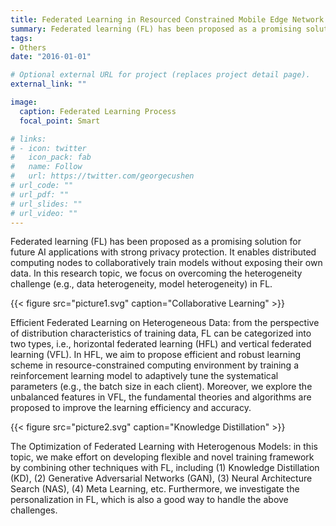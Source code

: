 ```yaml
---
title: Federated Learning in Resourced Constrained Mobile Edge Network
summary: Federated learning (FL) has been proposed as a promising solution for future AI applications with strong privacy protection. It enables distributed computing nodes to collaboratively train models without exposing their own data.
tags:
- Others
date: "2016-01-01"

# Optional external URL for project (replaces project detail page).
external_link: ""

image:
  caption: Federated Learning Process
  focal_point: Smart

# links:
# - icon: twitter
#   icon_pack: fab
#   name: Follow
#   url: https://twitter.com/georgecushen
# url_code: ""
# url_pdf: ""
# url_slides: ""
# url_video: ""
---
```


Federated learning (FL) has been proposed as a promising solution for future AI applications with strong privacy protection. It enables distributed computing nodes to collaboratively train models without exposing their own data. In this research topic, we focus on overcoming the heterogeneity challenge (e.g., data heterogeneity, model heterogeneity) in FL.

{{< figure src="picture1.svg" caption="Collaborative Learning" >}}

Efficient Federated Learning on Heterogeneous Data: from the perspective of distribution characteristics of training data, FL can be categorized into two types, i.e., horizontal federated learning (HFL) and vertical federated learning (VFL). In HFL, we aim to propose efficient and robust learning scheme in resource-constrained computing environment by training a reinforcement learning model to adaptively tune the systematical parameters (e.g., the batch size in each client). Moreover, we explore the unbalanced features in VFL, the fundamental theories and algorithms are proposed to improve the learning efficiency and accuracy.

{{< figure src="picture2.svg" caption="Knowledge Distillation" >}}

The Optimization of Federated Learning with Heterogenous Models: in this topic, we make effort on developing flexible and novel training framework by combining other techniques with FL, including (1) Knowledge Distillation (KD), (2) Generative Adversarial Networks (GAN), (3) Neural Architecture Search (NAS), (4) Meta Learning, etc. Furthermore, we investigate the personalization in FL, which is also a good way to handle the above challenges.


